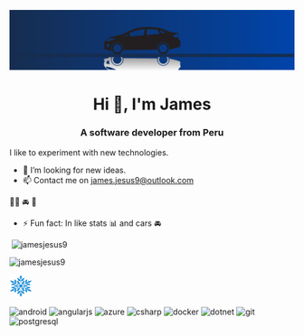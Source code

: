 ![](https://github.com/jamesjesus9/jamesjesus9/blob/master/banner_j.png)


<h1 align="center">Hi 👋, I'm James</h1>
<h3 align="center">A software developer from Peru</h3>
I like to experiment with new technologies.

- :rocket: I’m looking for new ideas.
- 📫 Contact me on james.jesus9@outlook.com

:blue_car::blue_car: :oncoming_automobile: :car:

- ⚡ Fun fact: In like stats :bar_chart: and cars :oncoming_automobile:
<p>&nbsp;<img align="center" src="https://github-readme-stats.vercel.app/api?username=jamesjesus9&theme=algolia&show_icons=true" alt="jamesjesus9"/></p>


<p align="left"> <img src="https://komarev.com/ghpvc/?username=jamesjesus9" alt="jamesjesus9" /> </p>

<a href='https://archiveprogram.github.com/'><img src='https://raw.githubusercontent.com/acervenky/animated-github-badges/master/assets/acbadge.gif' width='40' height='40'></a>
<p align="left"><img src="https://devicons.github.io/devicon/devicon.git/icons/android/android-original-wordmark.svg" alt="android" width="20" height="20"/> <img src="https://devicons.github.io/devicon/devicon.git/icons/angularjs/angularjs-original.svg" alt="angularjs" width="20" height="20"/> <img src="https://www.vectorlogo.zone/logos/microsoft_azure/microsoft_azure-icon.svg" alt="azure" width="20" height="20"/> <img src="https://devicons.github.io/devicon/devicon.git/icons/csharp/csharp-original.svg" alt="csharp" width="20" height="20"/> <img src="https://devicons.github.io/devicon/devicon.git/icons/docker/docker-original-wordmark.svg" alt="docker" width="20" height="20"/> <img src="https://devicons.github.io/devicon/devicon.git/icons/dot-net/dot-net-original-wordmark.svg" alt="dotnet" width="20" height="20"/> <img src="https://www.vectorlogo.zone/logos/git-scm/git-scm-icon.svg" alt="git" width="20" height="20"/><img src="https://devicons.github.io/devicon/devicon.git/icons/postgresql/postgresql-original-wordmark.svg" alt="postgresql" width="20" height="20"/></p>

<!--
**jamesjesus9/jamesjesus9** is a ✨ _special_ ✨ repository because its `README.md` (this file) appears on your GitHub profile.

Here are some ideas to get you started:

- 🔭 I’m currently working on ...
- 🌱 I’m currently learning ...
- 👯 I’m looking to collaborate on ...
- 🤔 I’m looking for help with ...
- 💬 Ask me about ...
- 📫 How to reach me: ...
- 😄 Pronouns: ...
- ⚡ Fun fact: ...
-->
